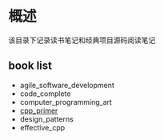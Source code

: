 # 概述
该目录下记录读书笔记和经典项目源码阅读笔记

## book list
+ agile_software_development
+ code_complete
+ computer_programming_art
+ [cpp_primer](cpp_primer.md)
+ design_patterns
+ effective_cpp
